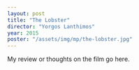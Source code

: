 ```yaml
---
layout: post
title: "The Lobster"
director: "Yorgos Lanthimos"
year: 2015
poster: "/assets/img/mp/the-lobster.jpg"
---
```


My review or thoughts on the film go here.

